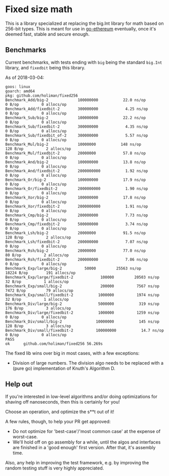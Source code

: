 # Fixed size math

This is a library specialized at replacing the big.Int library for math based on 256-bit types. This is meant for use in [go-ethereum](https://github.com/ethereu/go-ethereum) eventually, once it's deemed fast, stable and secure enough. 

## Benchmarks

Current benchmarks, with tests ending with `big` being the standard `big.Int` library, and `fixedbit` being this library. 

As of 2018-03-04:
```
goos: linux
goarch: amd64
pkg: github.com/holiman/fixed256
Benchmark_Add/big-2         	100000000	        22.0 ns/op	       0 B/op	       0 allocs/op
Benchmark_Add/fixedbit-2    	300000000	         4.25 ns/op	       0 B/op	       0 allocs/op
Benchmark_Sub/big-2         	100000000	        22.2 ns/op	       0 B/op	       0 allocs/op
Benchmark_Sub/fixedbit-2    	300000000	         4.35 ns/op	       0 B/op	       0 allocs/op
Benchmark_Sub/fixedbit_of-2 	300000000	         5.57 ns/op	       0 B/op	       0 allocs/op
Benchmark_Mul/big-2         	10000000	       148 ns/op	     128 B/op	       2 allocs/op
Benchmark_Mul/fixedbit-2    	20000000	        57.8 ns/op	       0 B/op	       0 allocs/op
Benchmark_And/big-2         	100000000	        13.8 ns/op	       0 B/op	       0 allocs/op
Benchmark_And/fixedbit-2    	2000000000	         1.92 ns/op	       0 B/op	       0 allocs/op
Benchmark_Or/big-2          	100000000	        17.9 ns/op	       0 B/op	       0 allocs/op
Benchmark_Or/fixedbit-2     	2000000000	         1.90 ns/op	       0 B/op	       0 allocs/op
Benchmark_Xor/big-2         	100000000	        17.8 ns/op	       0 B/op	       0 allocs/op
Benchmark_Xor/fixedbit-2    	2000000000	         1.91 ns/op	       0 B/op	       0 allocs/op
Benchmark_Cmp/big-2         	200000000	         7.73 ns/op	       0 B/op	       0 allocs/op
Benchmark_Cmp/fixedbit-2    	500000000	         3.74 ns/op	       0 B/op	       0 allocs/op
Benchmark_Lsh/big-2         	20000000	        91.5 ns/op	     128 B/op	       2 allocs/op
Benchmark_Lsh/fixedbit-2    	200000000	         7.07 ns/op	       0 B/op	       0 allocs/op
Benchmark_Rsh/big-2         	20000000	        77.0 ns/op	      80 B/op	       2 allocs/op
Benchmark_Rsh/fixedbit-2    	200000000	         7.06 ns/op	       0 B/op	       0 allocs/op
Benchmark_Exp/large/big-2   	   50000	     25563 ns/op	   18224 B/op	     191 allocs/op
Benchmark_Exp/large/fixedbit-2         	  100000	     20503 ns/op	      32 B/op	       1 allocs/op
Benchmark_Exp/small/big-2              	  200000	      7567 ns/op	    7472 B/op	      79 allocs/op
Benchmark_Exp/small/fixedbit-2         	 1000000	      1974 ns/op	      32 B/op	       1 allocs/op
Benchmark_Div/large/big-2              	 5000000	       319 ns/op	     176 B/op	       3 allocs/op
Benchmark_Div/large/fixedbit-2         	 1000000	      1259 ns/op	       0 B/op	       0 allocs/op
Benchmark_Div/small/big-2              	10000000	       145 ns/op	     128 B/op	       3 allocs/op
Benchmark_Div/small/fixedbit-2         	100000000	        14.7 ns/op	       0 B/op	       0 allocs/op
PASS
ok  	github.com/holiman/fixed256	56.269s

```

The fixed lib wins over big in most cases, with a few exceptions: 

- Division of large numbers. The division algo needs to be replaced with a (pure go) implementation of Knuth's Algorithm D. 

## Help out

If you're interested in low-level algorithms and/or doing optimizations for shaving off nanoseconds, then this is certainly for you!

Choose an operation, and optimize the s**t out of it!

A few rules, though, to help your PR get approved:

- Do not optimize for 'best-case'/'most common case' at the expense of worst-case. 
- We'll hold off on go assembly for a while, until the algos and interfaces are finished in a 'good enough' first version. After that, it's assembly time. 

Also, any help in improving the test framework, e.g. by improving the random testing stuff is very highly appreciated. 

